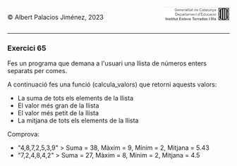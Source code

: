 <div style="display: flex; width: 100%;">
    <div style="flex: 1; padding: 0px;">
        <p>© Albert Palacios Jiménez, 2023</p>
    </div>
    <div style="flex: 1; padding: 0px; text-align: right;">
        <img src="../../assets/ieti.png" height="32" alt="Logo de IETI" style="max-height: 32px;">
    </div>
</div>
<hr/>

### Exercici 65

Fes un programa que demana a l'usuari una llista de números enters separats per comes.

A continuació fes una funció (calcula_valors) que retorni aquests valors:

* La suma de tots els elements de la llista
* El valor més gran de la llista
* El valor més petit de la llista
* La mitjana de tots els elements de la llista

Comprova:

* "4,8,7,2,5,3,9" > Suma = 38, Màxim = 9, Mínim = 2, Mitjana = 5.43
* "7,2,4,8,4,2" > Suma = 27, Màxim = 8, Mínim = 2, Mitjana = 4.5

